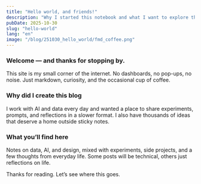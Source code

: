 ```yaml
---
title: "Hello world, and friends!"
description: "Why I started this notebook and what I want to explore through honest, small experiments."
pubDate: 2025-10-30
slug: "hello-world"
lang: "en"
image: "/blog/251030_hello_world/fmd_coffee.png"
---
```


### Welcome — and thanks for stopping by.

This site is my small corner of the internet. No dashboards, no pop-ups, no noise. Just markdown, curiosity, and the occasional cup of coffee.

### Why did I create this blog

I work with AI and data every day and wanted a place to share experiments, prompts, and reflections in a slower format. I also have thousands of ideas that deserve a home outside sticky notes.

### What you’ll find here

Notes on data, AI, and design, mixed with experiments, side projects, and a few thoughts from everyday life. Some posts will be technical, others just reflections on life.

Thanks for reading. Let’s see where this goes.
